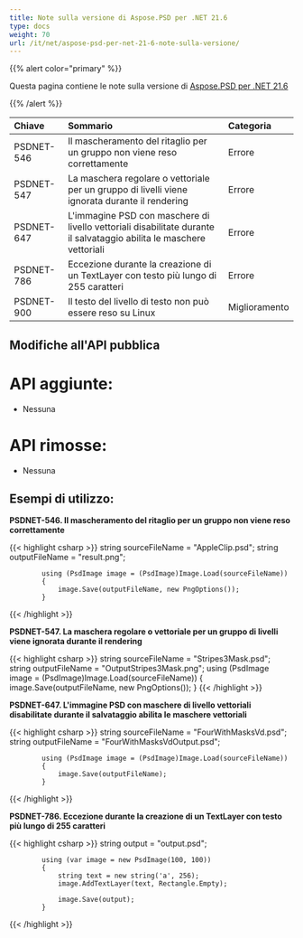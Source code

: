 ```yaml
---
title: Note sulla versione di Aspose.PSD per .NET 21.6
type: docs
weight: 70
url: /it/net/aspose-psd-per-net-21-6-note-sulla-versione/
---
```


{{% alert color="primary" %}}

Questa pagina contiene le note sulla versione di [Aspose.PSD per .NET 21.6](https://www.nuget.org/packages/Aspose.PSD/)

{{% /alert %}}

|**Chiave**|**Sommario**|**Categoria**|
| :- | :- | :- |
|PSDNET-546|Il mascheramento del ritaglio per un gruppo non viene reso correttamente|Errore|
|PSDNET-547|La maschera regolare o vettoriale per un gruppo di livelli viene ignorata durante il rendering|Errore|
|PSDNET-647|L'immagine PSD con maschere di livello vettoriali disabilitate durante il salvataggio abilita le maschere vettoriali|Errore|
|PSDNET-786|Eccezione durante la creazione di un TextLayer con testo più lungo di 255 caratteri|Errore|
|PSDNET-900|Il testo del livello di testo non può essere reso su Linux|Miglioramento|

## **Modifiche all'API pubblica**
# **API aggiunte:**
- Nessuna

# **API rimosse:**
- Nessuna

## **Esempi di utilizzo:**

**PSDNET-546. Il mascheramento del ritaglio per un gruppo non viene reso correttamente**

{{< highlight csharp >}}
            string sourceFileName = "AppleClip.psd";
            string outputFileName = "result.png";

            using (PsdImage image = (PsdImage)Image.Load(sourceFileName))
            {
                image.Save(outputFileName, new PngOptions());
            }
{{< /highlight >}}

**PSDNET-547. La maschera regolare o vettoriale per un gruppo di livelli viene ignorata durante il rendering**

{{< highlight csharp >}}
        string sourceFileName = "Stripes3Mask.psd";
        string outputFileName = "OutputStripes3Mask.png";
        using (PsdImage image = (PsdImage)Image.Load(sourceFileName))
        {
            image.Save(outputFileName, new PngOptions());
        }
{{< /highlight >}}

**PSDNET-647. L'immagine PSD con maschere di livello vettoriali disabilitate durante il salvataggio abilita le maschere vettoriali**

{{< highlight csharp >}}
            string sourceFileName = "FourWithMasksVd.psd";
            string outputFileName = "FourWithMasksVdOutput.psd";

            using (PsdImage image = (PsdImage)Image.Load(sourceFileName))
            {
                image.Save(outputFileName);
            }
{{< /highlight >}}

**PSDNET-786. Eccezione durante la creazione di un TextLayer con testo più lungo di 255 caratteri**

{{< highlight csharp >}}
            string output = "output.psd";

            using (var image = new PsdImage(100, 100))
            {
                string text = new string('a', 256);
                image.AddTextLayer(text, Rectangle.Empty);

                image.Save(output);
            }
{{< /highlight >}}
